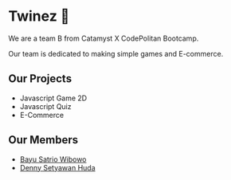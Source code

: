 # Twinez 🙌

We are a team B from Catamyst X CodePolitan Bootcamp.

Our team is dedicated to making simple games and E-commerce.

## Our Projects

- Javascript Game 2D
- Javascript Quiz
- E-Commerce

## Our Members

- [Bayu Satrio Wibowo](https://github.com/baysatriow)
- [Denny Setyawan Huda](https://github.com/dennyshuda)
